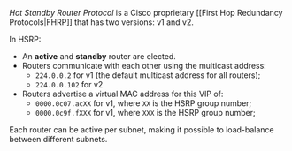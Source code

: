 *Hot Standby Router Protocol* is a Cisco proprietary [[First Hop Redundancy Protocols|FHRP]] that has two versions: v1 and v2.

In HSRP:

- An **active** and **standby** router are elected.
- Routers communicate with each other using the multicast address:
	- `224.0.0.2` for v1 (the default multicast address for all routers);
	- `224.0.0.102` for v2
- Routers advertise a virtual MAC address for this VIP of:
	- `0000.0c07.acXX` for v1, where `XX` is the HSRP group number;
	- `0000.0c9f.fXXX` for v1, where `XXX` is the HSRP group number;

Each router can be active per subnet, making it possible to load-balance between different subnets.